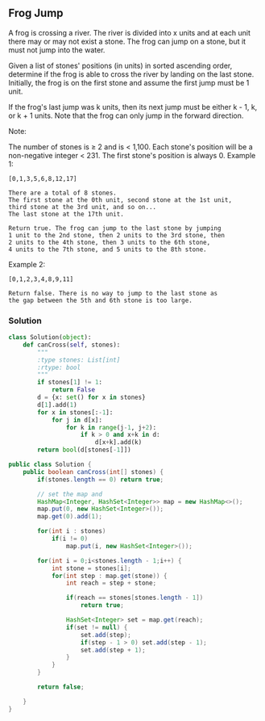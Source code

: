 ## Frog Jump

A frog is crossing a river. The river is divided into x units and at each unit there may or may not exist a stone. The frog can jump on a stone, but it must not jump into the water.

Given a list of stones' positions (in units) in sorted ascending order, determine if the frog is able to cross the river by landing on the last stone. Initially, the frog is on the first stone and assume the first jump must be 1 unit.

If the frog's last jump was k units, then its next jump must be either k - 1, k, or k + 1 units. Note that the frog can only jump in the forward direction.

Note:

The number of stones is ≥ 2 and is < 1,100.
Each stone's position will be a non-negative integer < 231.
The first stone's position is always 0.
Example 1:
```
[0,1,3,5,6,8,12,17]

There are a total of 8 stones.
The first stone at the 0th unit, second stone at the 1st unit,
third stone at the 3rd unit, and so on...
The last stone at the 17th unit.

Return true. The frog can jump to the last stone by jumping
1 unit to the 2nd stone, then 2 units to the 3rd stone, then
2 units to the 4th stone, then 3 units to the 6th stone,
4 units to the 7th stone, and 5 units to the 8th stone.
```

Example 2:
```
[0,1,2,3,4,8,9,11]

Return false. There is no way to jump to the last stone as
the gap between the 5th and 6th stone is too large.
```

### Solution

```python
class Solution(object):
    def canCross(self, stones):
        """
        :type stones: List[int]
        :rtype: bool
        """
        if stones[1] != 1:
            return False
        d = {x: set() for x in stones}
        d[1].add(1)
        for x in stones[:-1]:
            for j in d[x]:
                for k in range(j-1, j+2):
                    if k > 0 and x+k in d:
                        d[x+k].add(k)
        return bool(d[stones[-1]])
```

```java
public class Solution {
    public boolean canCross(int[] stones) {
        if(stones.length == 0) return true;

        // set the map and
        HashMap<Integer, HashSet<Integer>> map = new HashMap<>();
        map.put(0, new HashSet<Integer>());
        map.get(0).add(1);

        for(int i : stones)
            if(i != 0)
                map.put(i, new HashSet<Integer>());

        for(int i = 0;i<stones.length - 1;i++) {
            int stone = stones[i];
            for(int step : map.get(stone)) {
                int reach = step + stone;

                if(reach == stones[stones.length - 1])
                    return true;

                HashSet<Integer> set = map.get(reach);
                if(set != null) {
                    set.add(step);
                    if(step - 1 > 0) set.add(step - 1);
                    set.add(step + 1);
                }
            }
        }

        return false;

    }
}
```
